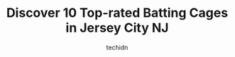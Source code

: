 ---
layout: ampstory
image: https://i0.wp.com/www.depkes.org/wp-content/uploads/2023/06/batting-cages-0-in-jersey-city-nj-1685853542.jpeg?resize=640,853
author: techidn
featured: false
description: Discover the impressive array of Batting Cages options in Jersey City NJ, where you can find 10 of the largest Batting Cages establishments in the area. From renowned classics to hidden gems
title: Discover 10 Top-rated Batting Cages in Jersey City NJ
cover:
   title: Discover 10 Top-rated Batting Cages in Jersey City NJ
   subtitle: Rickpate
   background: https://www.depkes.org/wp-content/uploads/2023/06/batting-cages-0-in-jersey-city-nj-1685853542.jpeg

pages: 
 - layout: thirds
   top: <h1>#1 B. Bonds Grand Slam</h1>
   bottom: "<p>This place has great variety of activities to do of which Baseball batting in cage is the best. You buy tokens (sometimes they have good deal) and can play 16pitches per </p>"
   background: https://www.depkes.org/wp-content/uploads/2023/06/batting-cages-1-in-jersey-city-nj-1685853542.jpeg
   backgroundblur: true
 - layout: thirds
   top: <h1>#2 Leftys Sports Academy</h1>
   bottom: "<p>First time visit this sports academy. Staffs are friendly and give proper batters or even gloves.There is gear for rents and buy.Crowed with all ages. Children til adults</p>"
   background: https://www.depkes.org/wp-content/uploads/2023/06/batting-cages-2-in-jersey-city-nj-1685853543.jpeg
   cta:
      link: https://www.depkes.org/blog/discover-10-top-rated-batting-cages-in-jersey-city-nj/
      text: Discover 10 Top-rated Batting Cages in Jersey City NJ
 - layout: thirds
   top: <h1>#3 D-BAT Mountainside</h1>
   bottom: "<p>1124 Globe Ave, Mountainside, NJ 07092, United States</p>"
   background: https://www.depkes.org/wp-content/uploads/2023/06/batting-cages-3-in-jersey-city-nj-1685853543.jpeg
   cta:
      link: https://www.depkes.org/blog/discover-10-top-rated-batting-cages-in-jersey-city-nj/
      text: Discover 10 Top-rated Batting Cages in Jersey City NJ
 - layout: thirds
   top: <h1>#4 Hudson Baseball Center</h1>
   bottom: "<p>2300 Summit Ave, Union City, NJ 07087, United States</p>"
   background: https://images.unsplash.com/photo-1618556658017-fd9c732d1360?ixlib=rb-4.0.3&ixid=MnwxMjA3fDB8MHxwaG90by1wYWdlfHx8fGVufDB8fHx8&auto=format&fit=crop&w=640&h=853&q=80
   cta:
      link: https://www.depkes.org/blog/discover-10-top-rated-batting-cages-in-jersey-city-nj/
      text: Discover 10 Top-rated Batting Cages in Jersey City NJ
 - layout: thirds
   top: <h1>#5 Chelsea Piers Field House</h1>
   bottom: "<p>62 Chelsea Piers, New York, NY 10011, United States</p>"
   background: https://images.unsplash.com/photo-1608411404720-c8f0417bcdba?ixlib=rb-4.0.3&ixid=MnwxMjA3fDB8MHxwaG90by1wYWdlfHx8fGVufDB8fHx8&auto=format&fit=crop&w=640&h=853&q=80
   cta:
      link: https://www.depkes.org/blog/discover-10-top-rated-batting-cages-in-jersey-city-nj/
      text: Discover 10 Top-rated Batting Cages in Jersey City NJ
 - layout: thirds
   top: <h1>#6 Makina Baseball Academy</h1>
   bottom: "<p>2-6 Lister Ave, Newark, NJ 07105, United States</p>"
   background: https://images.unsplash.com/photo-1524169358666-79f22534bc6e?ixlib=rb-4.0.3&ixid=MnwxMjA3fDB8MHxwaG90by1wYWdlfHx8fGVufDB8fHx8&auto=format&fit=crop&w=640&h=853&q=80
   cta:
      link: https://www.depkes.org/blog/discover-10-top-rated-batting-cages-in-jersey-city-nj/
      text: Discover 10 Top-rated Batting Cages in Jersey City NJ
 - layout: thirds
   top: <h1>#7 The Hit Factory Baseball & Softball Academy</h1>
   bottom: "<p>367 Reuter Ave, Elizabeth, NJ 07202, United States</p>"
   background: https://images.unsplash.com/photo-1567095761054-7a02e69e5c43?ixlib=rb-4.0.3&ixid=MnwxMjA3fDB8MHxwaG90by1wYWdlfHx8fGVufDB8fHx8&auto=format&fit=crop&w=640&h=853&q=80
   cta:
      link: https://www.depkes.org/blog/discover-10-top-rated-batting-cages-in-jersey-city-nj/
      text: Discover 10 Top-rated Batting Cages in Jersey City NJ
 - layout: thirds
   middle: Continue reading...
   background: https://images.unsplash.com/photo-1609083590460-7b8cc0ca65f8?ixlib=rb-4.0.3&ixid=MnwxMjA3fDB8MHxwaG90by1wYWdlfHx8fGVufDB8fHx8&auto=format&fit=crop&w=640&h=853&q=80
   cta:
      link: https://www.depkes.org/blog/discover-10-top-rated-batting-cages-in-jersey-city-nj/
      text: Discover 10 Top-rated Batting Cages in Jersey City NJ
      
---